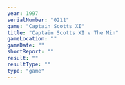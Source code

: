 ```yaml
---
year: 1997
serialNumber: "0211" 
game: "Captain Scotts XI"
title: "Captain Scotts XI v The Min"
gameLocation: ""
gameDate: ""
shortReport: ""
result: ""
resultType: ""
type: "game"
---
```

